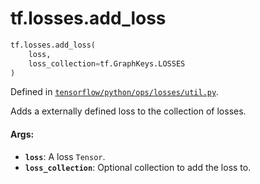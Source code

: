 <div itemscope itemtype="http://developers.google.com/ReferenceObject">
<meta itemprop="name" content="tf.losses.add_loss" />
<meta itemprop="path" content="Stable" />
</div>

# tf.losses.add_loss

``` python
tf.losses.add_loss(
    loss,
    loss_collection=tf.GraphKeys.LOSSES
)
```



Defined in [`tensorflow/python/ops/losses/util.py`](/code/stable/tensorflow/python/ops/losses/util.py).

Adds a externally defined loss to the collection of losses.

#### Args:

* <b>`loss`</b>: A loss `Tensor`.
* <b>`loss_collection`</b>: Optional collection to add the loss to.